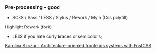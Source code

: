 ### Pre-processing - good

* SCSS / Sass / LESS / Stylus / Rework / Myth (Css polyfill)

Highlight Rework (fork)

* LESS if you hate curly braces or semicolons;

[Karolina Szczur - Architecture-oriented frontends systems with PostCSS](https://www.youtube.com/watch?v=1vbBLc-fgWk)